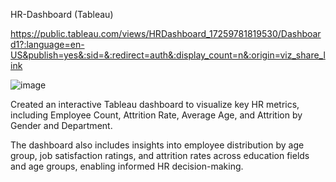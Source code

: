 HR-Dashboard  (Tableau)

https://public.tableau.com/views/HRDashboard_17259781819530/Dashboard1?:language=en-US&publish=yes&:sid=&:redirect=auth&:display_count=n&:origin=viz_share_link

![image](https://github.com/user-attachments/assets/a20ee5fd-fffc-412a-836c-0500aae8f0b2)

Created an interactive Tableau dashboard to visualize key HR metrics, including Employee Count, Attrition Rate, Average Age, and Attrition by Gender and Department.

The dashboard also includes insights into employee distribution by age group, job satisfaction ratings, and attrition rates across education fields and age groups, enabling informed HR decision-making.

